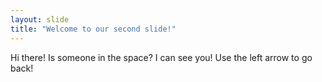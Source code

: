 ```yaml
---
layout: slide
title: "Welcome to our second slide!"
---
```

Hi there! Is someone in the space? I can see you!
Use the left arrow to go back!
